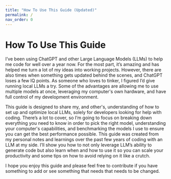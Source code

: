 ```yaml
---
title: "How To Use This Guide (Updated)"
permalink: /
nav_order: 0
---
```

# How To Use This Guide

I’ve been using ChatGPT and other Large Language Models (LLMs) to help me code for well over a year now. For the most part, it’s amazing and has helped me turn a lot of my ideas into working projects. However, there are also times when something gets updated behind the scenes, and ChatGPT loses a few IQ points. As someone who loves to tinker, I figured I’d give running local LLMs a try. Some of the advantages are allowing me to use multiple models at once, leveraging my computer's own hardware, and have full control of my development environment.

This guide is designed to share my, and other's, understanding of how to set up and optimize local LLMs, solely for developers looking for help with coding. There’s a lot to cover, so I’m going to focus on breaking down everything you need to know in order to pick the right model, understanding your computer's capabilities, and benchmarking the models I use to ensure you can get the best performance possible. This guide was created from my personal notes and learnings over the past few years of coding with an LLM at my side. I’ll show you how to not only leverage LLM’s ability to generate code but also learn when and how to use it so you can scale your productivity and some tips on how to avoid relying on it like a crutch.

I hope you enjoy this guide and please feel free to contribute if you have something to add or see something that needs that needs to be changed.
